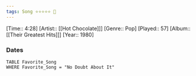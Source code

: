```yaml
---
tags: Song ⭐⭐⭐⭐⭐ 💛
---
```

[Time:: 4:28]
[Artist:: [[Hot Chocolate]]]
[Genre:: Pop]
[Played:: 57]
[Album:: [[Their Greatest Hits]]]
[Year:: 1980]
### Dates
````dataview
TABLE Favorite_Song
WHERE Favorite_Song = "No Doubt About It"
````